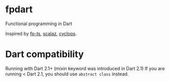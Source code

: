 # fpdart

Functional programming in Dart 

Inspired by [fp-ts](https://github.com/gcanti/fp-ts), [scalaz](https://github.com/scalaz/scalaz), [cyclops](https://github.com/aol/cyclops).

# Dart compatibility
Running with Dart 2.1+ (mixin keyword was introduced in Dart 2.1)
If you are running < Dart 2.1, you should use `abstract class` instead.
